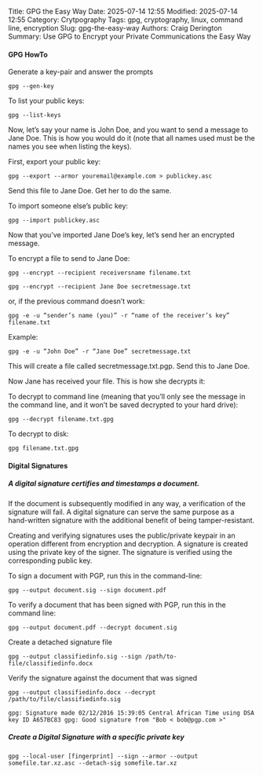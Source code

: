 Title: GPG the Easy Way
Date: 2025-07-14 12:55
Modified: 2025-07-14 12:55
Category: Crytpography
Tags: gpg, cryptography, linux, command line, encryption 
Slug: gpg-the-easy-way
Authors: Craig Derington
Summary: Use GPG to Encrypt your Private Communications the Easy Way

#### GPG HowTo

Generate a key-pair and answer the prompts

```gpg --gen-key```

To list your public keys:

```gpg --list-keys```

Now, let’s say your name is John Doe, and you want to send a message to Jane Doe. 
This is how you would do it (note that all names used must be the names you see when listing the keys).

First, export your public key:

```gpg --export --armor youremail@example.com > publickey.asc```

Send this file to Jane Doe. Get her to do the same.

To import someone else’s public key:

```gpg --import publickey.asc```

Now that you’ve imported Jane Doe’s key, let’s send her an encrypted message.

To encrypt a file to send to Jane Doe:

```gpg --encrypt --recipient receiversname filename.txt```


```gpg --encrypt --recipient Jane Doe secretmessage.txt```

or, if the previous command doesn’t work:

```gpg -e -u “sender’s name (you)” -r “name of the receiver’s key” filename.txt```

Example:

```gpg -e -u “John Doe” -r “Jane Doe” secretmessage.txt```

This will create a file called secretmessage.txt.pgp. Send this to Jane Doe.

Now Jane has received your file. This is how she decrypts it:

To decrypt to command line (meaning that you’ll only see the message in the command line, and it won’t be saved decrypted to your hard drive):

```gpg --decrypt filename.txt.gpg```

To decrypt to disk:

```gpg filename.txt.gpg```

#### Digital Signatures
##### A digital signature certifies and timestamps a document.

If the document is subsequently modified in any way, a verification of the signature will fail. A digital signature can serve the same purpose as a hand-written signature with the additional benefit of being tamper-resistant.

Creating and verifying signatures uses the public/private keypair in an operation different from encryption and decryption. A signature is created using the private key of the signer. The signature is verified using the corresponding public key.

To sign a document with PGP, run this in the command-line:

```gpg --output document.sig --sign document.pdf```

To verify a document that has been signed with PGP, run this in the command line:

```gpg --output document.pdf --decrypt document.sig```

Create a detached signature file

```gpg --output classifiedinfo.sig --sign /path/to-file/classifiedinfo.docx```

Verify the signature against the document that was signed

```gpg --output classifiedinfo.docx --decrypt /path/to/file/classifiedinfo.sig```

```gpg: Signature made 02/12/2016 15:39:05 Central African Time using DSA key ID A657BC83 gpg: Good signature from "Bob < bob@pgp.com >" ```

##### Create a Digital Signature with a specific private key

```gpg --local-user [fingerprint] --sign --armor --output somefile.tar.xz.asc --detach-sig somefile.tar.xz```


